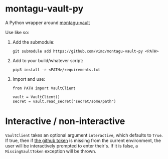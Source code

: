 # montagu-vault-py
A Python wrapper around [montagu-vault](https://github.com/vimc/montagu-vault)

Use like so:

1. Add the submodule:
   ```
   git submodule add https://github.com/vimc/montagu-vault-py <PATH>
   ```
2. Add to your build/whatever script:
   ```
   pip3 install -r <PATH>/requirements.txt
   ```
3. Import and use:
   ```
   from PATH import VaultClient

   vault = VaultClient()
   secret = vault.read_secret("secret/some/path")
   ```

# Interactive / non-interactive
`VaultClient` takes an optional argument `interactive`, which defaults
to `True`. If true, then if
[the github token](https://github.com/vimc/montagu-vault#authenticating-against-the-vault)
is missing from the current environment, the user will be interactively
prompted to enter their's. If it is false, a `MissingVaultToken`
exception will be thrown.
